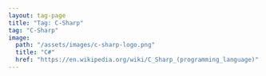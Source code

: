 ```yaml
---
layout: tag-page
title: "Tag: C-Sharp"
tag: "C-Sharp"
image:
  path: "/assets/images/c-sharp-logo.png"
  title: "C#"
  href: "https://en.wikipedia.org/wiki/C_Sharp_(programming_language)"
---
```

